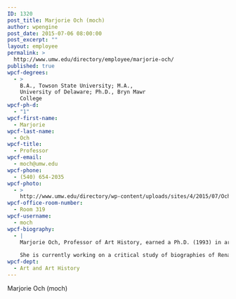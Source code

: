 ```yaml
---
ID: 1320
post_title: Marjorie Och (moch)
author: wpengine
post_date: 2015-07-06 08:00:00
post_excerpt: ""
layout: employee
permalink: >
  http://www.umw.edu/directory/employee/marjorie-och/
published: true
wpcf-degrees:
  - >
    B.A., Towson State University; M.A.,
    University of Delaware; Ph.D., Bryn Mawr
    College
wpcf-ph-d:
  - "1"
wpcf-first-name:
  - Marjorie
wpcf-last-name:
  - Och
wpcf-title:
  - Professor
wpcf-email:
  - moch@umw.edu
wpcf-phone:
  - (540) 654-2035
wpcf-photo:
  - >
    http://www.umw.edu/directory/wp-content/uploads/sites/4/2015/07/Och-Majorie08.jpg
wpcf-office-room-number:
  - Room 319
wpcf-username:
  - moch
wpcf-biography:
  - |
    Marjorie Och, Professor of Art History, earned a Ph.D. (1993) in art history from Bryn Mawr College, after having received an M.A. (1989) in art history from the University of Delaware and a B.A. (1981) in medieval and Renaissance studies from Towson University (Maryland). Her publications include contributions to Beyond Isabella: Secular Women Patrons in Renaissance Italy, Women as Sites of Culture: Women’s Roles in Cultural Formation From the Renaissance to the 20th Century, The Routledge International Encyclopedia of Women, The Dictionary of Art, The International Dictionary of Architects and Architecture, and Wives, Widows, Mistresses, and Nuns in Early Modern Italy. She has a forthcoming article in The Ashgate Research Companion to Giorgio Vasari . In addition, Dr. Och recently served as chair for a session on technology and collaboration in the art history classroom at the annual meeting of the College Art Association in New York City.
    
    She is currently working on a critical study of biographies of Renaissance artists. Among her awards are Mary Washington Faculty Development Grants for Research, a Kress Foundation Grant for Dissertation Research and grants from the National Endowment for the Humanities. Most recently, Dr. Och was awarded a 2011-2012 Mary Washington Faculty Development Grant for the project “Community and Friendship in the Letters and Portraits of Vittoria Colonna.” Dr. Och’s research and teaching interests include art patronage; monographic approaches to 15th-, 16th- and 17th-century artists; medieval, Renaissance and Baroque architecture in Italy; and feminist approaches and studies in art history. She serves as president of the national society Art Historians Interested in Pedagogy and Technology.
wpcf-dept:
  - Art and Art History
---
```

Marjorie Och (moch)